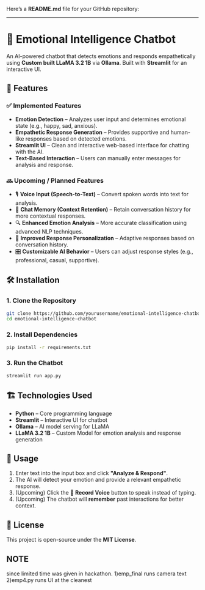 Here’s a **README.md** file for your GitHub repository:  

---

# 🧠 Emotional Intelligence Chatbot  
An AI-powered chatbot that detects emotions and responds empathetically using **Custom built LLaMA 3.2 1B** via **Ollama**. Built with **Streamlit** for an interactive UI.  

## 🚀 Features  

### ✅ **Implemented Features**  
- **Emotion Detection** – Analyzes user input and determines emotional state (e.g., happy, sad, anxious).  
- **Empathetic Response Generation** – Provides supportive and human-like responses based on detected emotions.  
- **Streamlit UI** – Clean and interactive web-based interface for chatting with the AI.  
- **Text-Based Interaction** – Users can manually enter messages for analysis and response.  

### 🔜 **Upcoming / Planned Features**  
- 🎙️ **Voice Input (Speech-to-Text)** – Convert spoken words into text for analysis.  
- 💬 **Chat Memory (Context Retention)** – Retain conversation history for more contextual responses.  
- 🔍 **Enhanced Emotion Analysis** – More accurate classification using advanced NLP techniques.  
- 🤖 **Improved Response Personalization** – Adaptive responses based on conversation history.  
- 🎛️ **Customizable AI Behavior** – Users can adjust response styles (e.g., professional, casual, supportive).  

## 🛠 Installation  

### **1. Clone the Repository**  
```sh
git clone https://github.com/yourusername/emotional-intelligence-chatbot.git  
cd emotional-intelligence-chatbot
```

### **2. Install Dependencies**  
```sh
pip install -r requirements.txt
```

### **3. Run the Chatbot**  
```sh
streamlit run app.py
```

## 🏗️ Technologies Used  
- **Python** – Core programming language  
- **Streamlit** – Interactive UI for chatbot  
- **Ollama** – AI model serving for LLaMA  
- **LLaMA 3.2 1B** – Custom Model for emotion analysis and response generation  

## 📌 Usage  
1. Enter text into the input box and click **"Analyze & Respond"**.  
2. The AI will detect your emotion and provide a relevant empathetic response.  
3. (Upcoming) Click the 🎤 **Record Voice** button to speak instead of typing.  
4. (Upcoming) The chatbot will **remember** past interactions for better context.  

## 📜 License  
This project is open-source under the **MIT License**.  

## NOTE 
since limited time was given in hackathon.
1)emp_final runs camera text
2)emp4.py runs UI at the cleanest 


